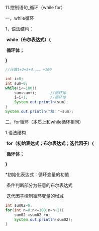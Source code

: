 11.控制语句_循环（while      for）

一，while循环

1，语法结构：

​			**while（布尔表达式）{**

​					**循环体；**

**}**

```java
//计算1+2+3+4.。。。+100

int i=0;
int sum=0;
while(i<=100){
    sum=sum+i;		//循环体
    i=i+1;			//循环体
    System.out.println(sum);
}
System.out.println("和："+sum);
```

二，for循环（本质上和while循环相同）

1.语法结构

​			**for（初始表达式；布尔表达式；迭代因子）{**

​				**循环体；**

**}**

*初始化表达式：循环变量的初值

​	条件判断部分为任意的布尔表达式

​	迭代因子控制循环变量的增减

```java
int sum02=0;
for(int n=0;n<=100;n=n+1){
    sum02 =sum02 +n;
    System.out.println(sum02);
}
```





